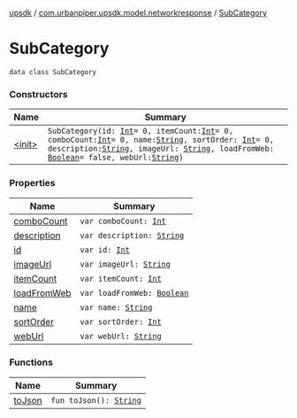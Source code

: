 [upsdk](../../index.md) / [com.urbanpiper.upsdk.model.networkresponse](../index.md) / [SubCategory](./index.md)

# SubCategory

`data class SubCategory`

### Constructors

| Name | Summary |
|---|---|
| [&lt;init&gt;](-init-.md) | `SubCategory(id: `[`Int`](https://kotlinlang.org/api/latest/jvm/stdlib/kotlin/-int/index.html)` = 0, itemCount: `[`Int`](https://kotlinlang.org/api/latest/jvm/stdlib/kotlin/-int/index.html)` = 0, comboCount: `[`Int`](https://kotlinlang.org/api/latest/jvm/stdlib/kotlin/-int/index.html)` = 0, name: `[`String`](https://kotlinlang.org/api/latest/jvm/stdlib/kotlin/-string/index.html)`, sortOrder: `[`Int`](https://kotlinlang.org/api/latest/jvm/stdlib/kotlin/-int/index.html)` = 0, description: `[`String`](https://kotlinlang.org/api/latest/jvm/stdlib/kotlin/-string/index.html)`, imageUrl: `[`String`](https://kotlinlang.org/api/latest/jvm/stdlib/kotlin/-string/index.html)`, loadFromWeb: `[`Boolean`](https://kotlinlang.org/api/latest/jvm/stdlib/kotlin/-boolean/index.html)` = false, webUrl: `[`String`](https://kotlinlang.org/api/latest/jvm/stdlib/kotlin/-string/index.html)`)` |

### Properties

| Name | Summary |
|---|---|
| [comboCount](combo-count.md) | `var comboCount: `[`Int`](https://kotlinlang.org/api/latest/jvm/stdlib/kotlin/-int/index.html) |
| [description](description.md) | `var description: `[`String`](https://kotlinlang.org/api/latest/jvm/stdlib/kotlin/-string/index.html) |
| [id](id.md) | `var id: `[`Int`](https://kotlinlang.org/api/latest/jvm/stdlib/kotlin/-int/index.html) |
| [imageUrl](image-url.md) | `var imageUrl: `[`String`](https://kotlinlang.org/api/latest/jvm/stdlib/kotlin/-string/index.html) |
| [itemCount](item-count.md) | `var itemCount: `[`Int`](https://kotlinlang.org/api/latest/jvm/stdlib/kotlin/-int/index.html) |
| [loadFromWeb](load-from-web.md) | `var loadFromWeb: `[`Boolean`](https://kotlinlang.org/api/latest/jvm/stdlib/kotlin/-boolean/index.html) |
| [name](name.md) | `var name: `[`String`](https://kotlinlang.org/api/latest/jvm/stdlib/kotlin/-string/index.html) |
| [sortOrder](sort-order.md) | `var sortOrder: `[`Int`](https://kotlinlang.org/api/latest/jvm/stdlib/kotlin/-int/index.html) |
| [webUrl](web-url.md) | `var webUrl: `[`String`](https://kotlinlang.org/api/latest/jvm/stdlib/kotlin/-string/index.html) |

### Functions

| Name | Summary |
|---|---|
| [toJson](to-json.md) | `fun toJson(): `[`String`](https://kotlinlang.org/api/latest/jvm/stdlib/kotlin/-string/index.html) |
